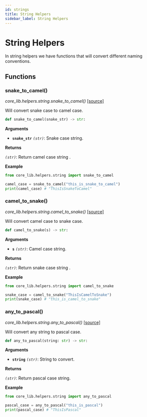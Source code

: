 ```yaml
---
id: strings
title: String Helpers
sidebar_label: String Helpers
---
```


# String Helpers 

In string helpers we have functions that will convert different naming conventions.

## Functions

### snake_to_camel()

*core_lib.helpers.string.snake_to_camel()* [[source]](https://github.com/shay-te/core-lib/blob/master/core_lib/helpers/string.py#L4)

Will convert snake case to camel case.

```python
def snake_to_camel(snake_str) -> str:
```

**Arguments**

- **`snake_str`** *`(str)`*: Snake case string.

**Returns**

*`(str)`*: Return camel case string .

**Example**

```python
from core_lib.helpers.string import snake_to_camel

camel_case = snake_to_camel("this_is_snake_to_camel")
print(camel_case) # "ThisIsSnakeToCamel"
```

### camel_to_snake()

*core_lib.helpers.string.camel_to_snake()* [[source]](https://github.com/shay-te/core-lib/blob/master/core_lib/helpers/string.py#L8)

Will convert camel case to snake case.

```python
def camel_to_snake(s) -> str:
```

**Arguments**

- **`s`** *`(str)`*: Camel case string.

**Returns**

*`(str)`*: Return snake case string .

**Example**

```python
from core_lib.helpers.string import camel_to_snake

snake_case = camel_to_snake("ThisIsCamelToSnake")
print(snake_case) # "this_is_camel_to_snake"
```

### any_to_pascal()

*core_lib.helpers.string.any_to_pascal()* [[source]](https://github.com/shay-te/core-lib/blob/master/core_lib/helpers/string.py#L12)

Will convert any string to pascal case.

```python
def any_to_pascal(string: str) -> str:
```

**Arguments**

- **`string`** *`(str)`*: String to convert.

**Returns**

*`(str)`*: Return pascal case string.

**Example**

```python
from core_lib.helpers.string import any_to_pascal

pascal_case = any_to_pascal("this_is_pascal")
print(pascal_case) # "ThisIsPascal"
```